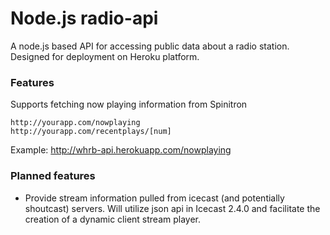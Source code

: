 Node.js radio-api
=========

A node.js based API for accessing public data about a radio station.
Designed for deployment on Heroku platform.

### Features
Supports fetching now playing information from Spinitron
```
http://yourapp.com/nowplaying
http://yourapp.com/recentplays/[num]
```
Example: http://whrb-api.herokuapp.com/nowplaying

### Planned features
- Provide stream information pulled from icecast (and potentially shoutcast) servers. Will utilize json api in Icecast 2.4.0 and facilitate the creation of a dynamic client stream player.
